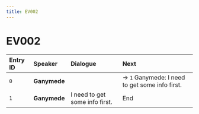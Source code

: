 ```yaml
---
title: EV002
---
```


# EV002


| Entry ID | Speaker | Dialogue | Next |
| :------- | :------ | :------- | :------------ |
| `0` | **Ganymede** |  | → `1` Ganymede: I need to get some info first\. |
| `1` | **Ganymede** | I need to get some info first\. | End |
